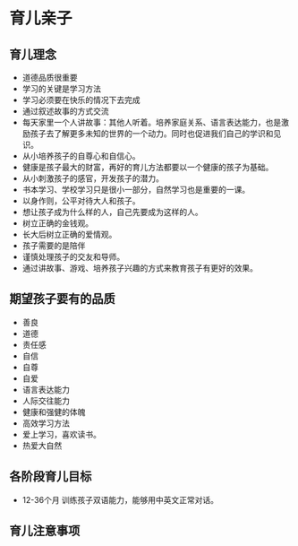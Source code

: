 # 育儿亲子

## 育儿理念

* 道德品质很重要
* 学习的关键是学习方法
* 学习必须要在快乐的情况下去完成
* 通过叙述故事的方式交流
* 每天家里一个人讲故事：其他人听着。培养家庭关系、语言表达能力，也是激励孩子去了解更多未知的世界的一个动力。同时也促进我们自己的学识和见识。
* 从小培养孩子的自尊心和自信心。
* 健康是孩子最大的财富，再好的育儿方法都要以一个健康的孩子为基础。
* 从小刺激孩子的感官，开发孩子的潜力。
* 书本学习、学校学习只是很小一部分，自然学习也是重要的一课。
* 以身作则，公平对待大人和孩子。
* 想让孩子成为什么样的人，自己先要成为这样的人。
* 树立正确的金钱观。
* 长大后树立正确的爱情观。
* 孩子需要的是陪伴
* 谨慎处理孩子的交友和导师。
* 通过讲故事、游戏、培养孩子兴趣的方式来教育孩子有更好的效果。

## 期望孩子要有的品质

* 善良
* 道德
* 责任感
* 自信
* 自尊
* 自爱
* 语言表达能力
* 人际交往能力
* 健康和强健的体魄
* 高效学习方法
* 爱上学习，喜欢读书。
* 热爱大自然

## 各阶段育儿目标

* 12-36个月 训练孩子双语能力，能够用中英文正常对话。

## 育儿注意事项